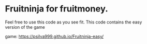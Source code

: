 # Fruitninja for fruitmoney.

Feel free to use this code as you see fit. This code contains the easy version of the game

game: https://psilva999.github.io/Fruitninja-easy/
